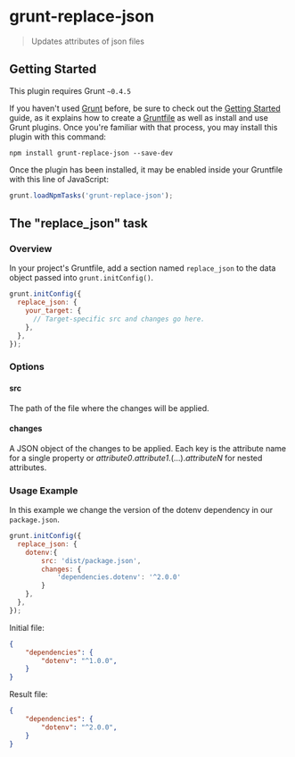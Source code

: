 # grunt-replace-json

> Updates attributes of json files

## Getting Started
This plugin requires Grunt `~0.4.5`

If you haven't used [Grunt](http://gruntjs.com/) before, be sure to check out the [Getting Started](http://gruntjs.com/getting-started) guide, as it explains how to create a [Gruntfile](http://gruntjs.com/sample-gruntfile) as well as install and use Grunt plugins. Once you're familiar with that process, you may install this plugin with this command:

```shell
npm install grunt-replace-json --save-dev
```

Once the plugin has been installed, it may be enabled inside your Gruntfile with this line of JavaScript:

```js
grunt.loadNpmTasks('grunt-replace-json');
```

## The "replace_json" task

### Overview
In your project's Gruntfile, add a section named `replace_json` to the data object passed into `grunt.initConfig()`.

```js
grunt.initConfig({
  replace_json: {
    your_target: {
      // Target-specific src and changes go here.
    },
  },
});
```

### Options

#### src

The path of the file where the changes will be applied.

#### changes

A JSON object of the changes to be applied. Each key is the attribute name for a single property or  *attribute0*.*attribute1*.(...).*attributeN*
for nested attributes.

### Usage Example

In this example we change the version of the dotenv dependency in our `package.json`.

```js
grunt.initConfig({
  replace_json: {
    dotenv:{
        src: 'dist/package.json',
        changes: {
            'dependencies.dotenv': '^2.0.0'
        }
    },
  },
});
```

Initial file:
```json
{
    "dependencies": {
        "dotenv": "^1.0.0",
    }
}

```
Result file:
```json
{
    "dependencies": {
        "dotenv": "^2.0.0",
    }
}
```
